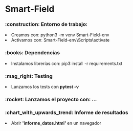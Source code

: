 # Smart-Field

<h3>:construction: Entorno de trabajo:</h3>
<li>Creamos con: python3 -m venv Smart-Field-env</li>
<li>Activamos con: Smart-Field-env\Scripts\activate</li>
<h3>:books: Dependencias</h3>
<li>Instalamos librerías con: pip3 install -r requirements.txt</li>
<h3>:mag_right: Testing</h3>
<li>Lanzamos los tests con <b>pytest -v</b></li>
<h3>:rocket: Lanzamos el proyecto con: ...</h3>
<h3>:chart_with_upwards_trend: Informe de resultados</h3>
<li>Abrir <b>'informe_datos.html'</b> en un navegador</li>
